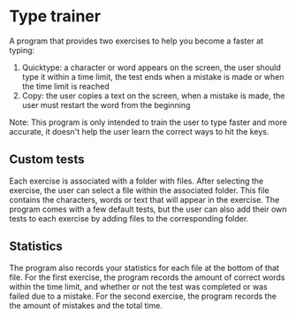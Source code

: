 # Type trainer

A program that provides two exercises to help you become a faster at typing:

1. Quicktype: a character or word appears on the screen, the user should type it within a time limit, the test ends when a mistake is made or when the time limit is reached
2. Copy: the user copies a text on the screen, when a mistake is made, the user must restart the word from the beginning

Note: This program is only intended to train the user to type faster and more accurate, it doesn't help the user learn the correct ways to hit the keys.

## Custom tests

Each exercise is associated with a folder with files.
After selecting the exercise, the user can select a file within the associated folder.
This file contains the characters, words or text that will appear in the exercise.
The program comes with a few default tests, but the user can also add their own tests to each exercise by adding files to the corresponding folder.

## Statistics

The program also records your statistics for each file at the bottom of that file.
For the first exercise, the program records the amount of correct words within the time limit, and whether or not the test was completed or was failed due to a mistake.
For the second exercise, the program records the the amount of mistakes and the total time.
